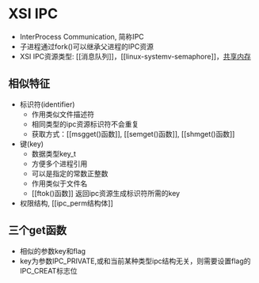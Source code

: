 # XSI IPC 

- InterProcess Communication, 简称IPC
- 子进程通过fork()可以继承父进程的IPC资源
- XSI IPC资源类型: [[消息队列]]，[[linux-systemv-semaphore]]，[共享内存](linux-shared-memory-segment.md)

## 相似特征

- 标识符(identifier)
  - 作用类似文件描述符 
  - 相同类型的ipc资源标识符不会重复
  - 获取方式：[[msgget()函数]], [[semget()函数]], [[shmget()函数]]
- 键(key)
  - 数据类型key_t
  - 方便多个进程引用
  - 可以是指定的常数正整数
  - 作用类似于文件名
  - [[ftok()函数]] 返回ipc资源生成标识符所需的key
- 权限结构, [[ipc_perm结构体]]

## 三个get函数

- 相似的参数key和flag
- key为参数IPC_PRIVATE,或和当前某种类型ipc结构无关，则需要设置flag的IPC_CREAT标志位